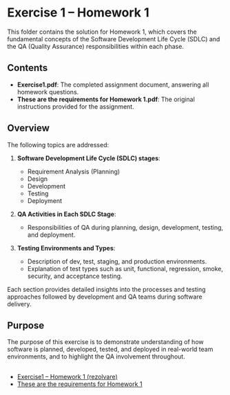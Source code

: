 # Exercise 1 – Homework 1

This folder contains the solution for Homework 1, which covers the fundamental concepts of the Software Development Life Cycle (SDLC) and the QA (Quality Assurance) responsibilities within each phase.

## Contents

- **Exercise1.pdf**: The completed assignment document, answering all homework questions.
- **These are the requirements for Homework 1.pdf**: The original instructions provided for the assignment.

## Overview

The following topics are addressed:

1. **Software Development Life Cycle (SDLC) stages**:
   - Requirement Analysis (Planning)
   - Design
   - Development
   - Testing
   - Deployment

2. **QA Activities in Each SDLC Stage**:
   - Responsibilities of QA during planning, design, development, testing, and deployment.

3. **Testing Environments and Types**:
   - Description of dev, test, staging, and production environments.
   - Explanation of test types such as unit, functional, regression, smoke, security, and acceptance testing.

Each section provides detailed insights into the processes and testing approaches followed by development and QA teams during software delivery.

## Purpose

The purpose of this exercise is to demonstrate understanding of how software is planned, developed, tested, and deployed in real-world team environments, and to highlight the QA involvement throughout.


## 

- [Exercise1 – Homework 1 (rezolvare)](Exercise1.pdf)
- [These are the requirements for Homework 1](These%20are%20the%20requirements%20for%20Homework%201.pdf)
